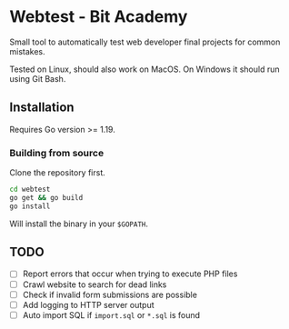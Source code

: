 # Webtest - Bit Academy

Small tool to automatically test web developer final projects for common mistakes.

Tested on Linux, should also work on MacOS. On Windows it should run using Git Bash.

## Installation

Requires Go version >= 1.19.

### Building from source

Clone the repository first.

```bash
cd webtest
go get && go build
go install
```

Will install the binary in your `$GOPATH`.

## TODO

- [ ] Report errors that occur when trying to execute PHP files
- [ ] Crawl website to search for dead links
- [ ] Check if invalid form submissions are possible
- [ ] Add logging to HTTP server output
- [ ] Auto import SQL if `import.sql` or `*.sql` is found
